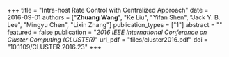 +++
title = "Intra-host Rate Control with Centralized Approach"
date = 2016-09-01
authors = ["**Zhuang Wang**", "Ke Liu", "Yifan Shen", "Jack Y. B. Lee", "Mingyu Chen", "Lixin Zhang"]
publication_types = ["1"]
abstract = ""
featured = false
publication = "*2016 IEEE International Conference on Cluster Computing (CLUSTER)*"
url_pdf = "files/cluster2016.pdf"
doi = "10.1109/CLUSTER.2016.23"
+++

